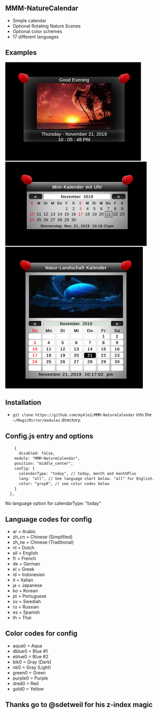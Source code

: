 ## MMM-NatureCalendar

* Simple calendar
* Optional Rotating Nature Scenes
* Optional color schemes
* 17 different languages

## Examples

![](images/1.png) ![](images/2.png) ![](images/3.png)

## Installation

* `git clone https://github.com/mykle1/MMM-NatureCalendar` into the `~/MagicMirror/modules` directory.

## Config.js entry and options

```
    {
      disabled: false,
    module: "MMM-NatureCalendar",
    position: "middle_center",
    config: {
      calendarType: "today", // today, month and monthPlus
      lang: "all", // See language chart below. "all" for English.
      color: "gray0", // see color codes below
    }
  },
```

No language option for calendarType: "today"


## Language codes for config
* ar = Arabic
* zh_cn = Chinese (Simplified)
* zh_tw = Chinese (Traditional)
* nl = Dutch
* all = English
* fr = French
* de = German
* el = Greek
* id = Indonesian
* it = Italian
* ja = Japanese
* ko = Korean
* pt = Portuguese
* sv = Swediah
* ru = Russian
* es = Spanish
* th = Thai

## Color codes for config
* aqua0 = Aqua
* dblue0 = Blue #1
* eblue0 = Blue #2
* blk0 = Gray (Dark)
* nb0 = Gray (Light)
* green0 = Green
* purple0 = Purple
* dred0 = Red
* gold0 = Yellow

## Thanks go to @sdetweil for his z-index magic
